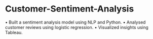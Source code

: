 # Customer-Sentiment-Analysis
•	Built a sentiment analysis model using NLP and Python.
•	Analysed customer reviews using logistic regression.
•	Visualized insights using Tableau.
